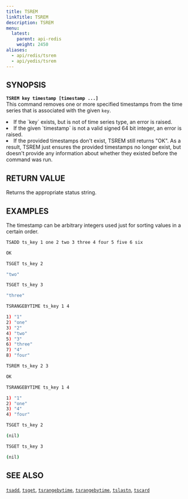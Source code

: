 ```yaml
---
title: TSREM
linkTitle: TSREM
description: TSREM
menu:
  latest:
    parent: api-redis
    weight: 2450
aliases:
  - api/redis/tsrem
  - api/yedis/tsrem
---
```


## SYNOPSIS
<b>`TSREM key timestamp [timestamp ...]`</b><br>
This command removes one or more specified timestamps from the time series that is associated with the given `key`.
<li>If the `key` exists, but is not of time series type, an error is raised.</li>
<li>If the given `timestamp` is not a valid signed 64 bit integer, an error is raised.</li>
<li>If the provided timestamps don't exist, TSREM still returns "OK". As a result, TSREM just
ensures the provided timestamps no longer exist, but doesn't provide any information about whether
they existed before the command was run.</li>

## RETURN VALUE
Returns the appropriate status string.

## EXAMPLES

The timestamp can be arbitrary integers used just for sorting values in a certain order.
```{.sh .copy .separator-dollar}
TSADD ts_key 1 one 2 two 3 three 4 four 5 five 6 six
```
```sh
OK
```
```{.sh .copy .separator-dollar}
TSGET ts_key 2
```
```sh
"two"
```
```{.sh .copy .separator-dollar}
TSGET ts_key 3
```
```sh
"three"
```
```{.sh .copy .separator-dollar}
TSRANGEBYTIME ts_key 1 4
```
```sh
1) "1"
2) "one"
3) "2"
4) "two"
5) "3"
6) "three"
7) "4"
8) "four"
```
```{.sh .copy .separator-dollar}
TSREM ts_key 2 3
```
```sh
OK
```
```{.sh .copy .separator-dollar}
TSRANGEBYTIME ts_key 1 4
```
```sh
1) "1"
2) "one"
3) "4"
4) "four"
```
```{.sh .copy .separator-dollar}
TSGET ts_key 2
```
```sh
(nil)
```
```{.sh .copy .separator-dollar}
TSGET ts_key 3
```
```sh
(nil)
```

## SEE ALSO
[`tsadd`](../tsadd/), [`tsget`](../tsget/), [`tsrangebytime`](../tsrangebytime/),
[`tsrangebytime`](../tsrangebytime/), [`tslastn`](../tslastn/), [`tscard`](../tscard/)
